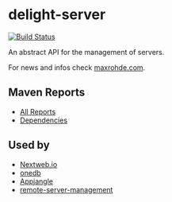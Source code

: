 delight-server
==========

[![Build Status](https://travis-ci.org/mxro/server-api.svg?branch=master)](https://travis-ci.org/mxro/server-api)

An abstract API for the management of servers.

For news and infos check [maxrohde.com](http://maxrohde.com).

## Maven Reports

- [All Reports](http://modules.appjangle.com/server-api/latest/project-reports.html)
- [Dependencies](http://modules.appjangle.com/server-api/latest/dependencies.html)

## Used by

- [Nextweb.io](http://nextweb.io)
- [onedb](http://ononedb.com)
- [Appjangle](http://appjangle.com)
- [remote-server-management](https://github.com/mxro/remote-server-management)